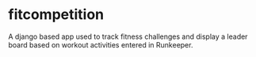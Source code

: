 fitcompetition
==============

A django based app used to track fitness challenges and display a leader board based on workout activities entered in Runkeeper.
